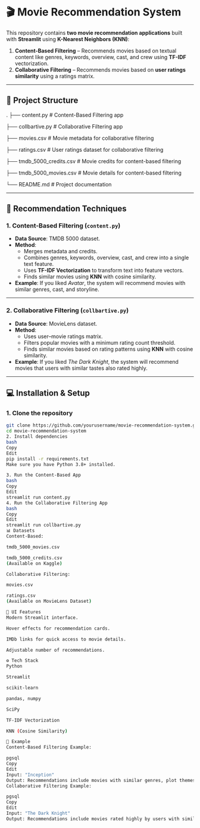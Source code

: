 # 🎬 Movie Recommendation System

This repository contains **two movie recommendation applications** built with **Streamlit** using **K-Nearest Neighbors (KNN)**:

1. **Content-Based Filtering** – Recommends movies based on textual content like genres, keywords, overview, cast, and crew using **TF-IDF** vectorization.  
2. **Collaborative Filtering** – Recommends movies based on **user ratings similarity** using a ratings matrix.

---

## 📂 Project Structure

.
├── content.py # Content-Based Filtering app

├── collbartive.py # Collaborative Filtering app

├── movies.csv # Movie metadata for collaborative filtering

├── ratings.csv # User ratings dataset for collaborative filtering

├── tmdb_5000_credits.csv # Movie credits for content-based filtering

├── tmdb_5000_movies.csv # Movie details for content-based filtering

└── README.md # Project documentation

---

## 🧠 Recommendation Techniques

### 1. Content-Based Filtering (`content.py`)
- **Data Source**: TMDB 5000 dataset.
- **Method**:
  - Merges metadata and credits.
  - Combines genres, keywords, overview, cast, and crew into a single text feature.
  - Uses **TF-IDF Vectorization** to transform text into feature vectors.
  - Finds similar movies using **KNN** with cosine similarity.
- **Example**: If you liked *Avatar*, the system will recommend movies with similar genres, cast, and storyline.

---

### 2. Collaborative Filtering (`collbartive.py`)
- **Data Source**: MovieLens dataset.
- **Method**:
  - Uses user–movie ratings matrix.
  - Filters popular movies with a minimum rating count threshold.
  - Finds similar movies based on rating patterns using **KNN** with cosine similarity.
- **Example**: If you liked *The Dark Knight*, the system will recommend movies that users with similar tastes also rated highly.

---

## 💻 Installation & Setup

### 1. Clone the repository
```bash
git clone https://github.com/yourusername/movie-recommendation-system.git
cd movie-recommendation-system
2. Install dependencies
bash
Copy
Edit
pip install -r requirements.txt
Make sure you have Python 3.8+ installed.

3. Run the Content-Based App
bash
Copy
Edit
streamlit run content.py
4. Run the Collaborative Filtering App
bash
Copy
Edit
streamlit run collbartive.py
📊 Datasets
Content-Based:

tmdb_5000_movies.csv

tmdb_5000_credits.csv
(Available on Kaggle)

Collaborative Filtering:

movies.csv

ratings.csv
(Available on MovieLens Dataset)

🎨 UI Features
Modern Streamlit interface.

Hover effects for recommendation cards.

IMDb links for quick access to movie details.

Adjustable number of recommendations.

⚙️ Tech Stack
Python

Streamlit

scikit-learn

pandas, numpy

SciPy

TF-IDF Vectorization

KNN (Cosine Similarity)

📌 Example
Content-Based Filtering Example:

pgsql
Copy
Edit
Input: "Inception"
Output: Recommendations include movies with similar genres, plot themes, and actors.
Collaborative Filtering Example:

pgsql
Copy
Edit
Input: "The Dark Knight"
Output: Recommendations include movies rated highly by users with similar tastes.
